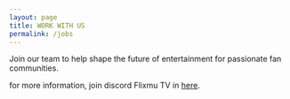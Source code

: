 ```yaml
---
layout: page
title: WORK WITH US
permalink: /jobs
---
```

Join our team to help shape the future of entertainment for passionate fan communities.

for more information, join discord Flixmu TV in <a href='https://discord.gg/W45QkeqU'>here</a>.
